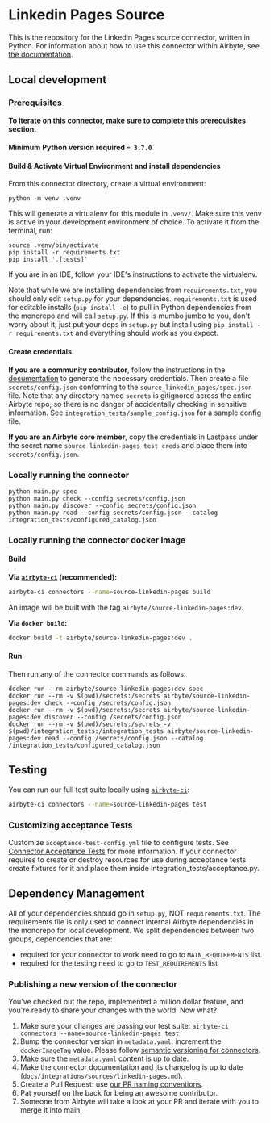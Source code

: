 # Linkedin Pages Source

This is the repository for the Linkedin Pages source connector, written in Python.
For information about how to use this connector within Airbyte, see [the documentation](https://docs.airbyte.com/integrations/sources/linkedin-pages).

## Local development

### Prerequisites

**To iterate on this connector, make sure to complete this prerequisites section.**

#### Minimum Python version required `= 3.7.0`

#### Build & Activate Virtual Environment and install dependencies

From this connector directory, create a virtual environment:

```
python -m venv .venv
```

This will generate a virtualenv for this module in `.venv/`. Make sure this venv is active in your
development environment of choice. To activate it from the terminal, run:

```
source .venv/bin/activate
pip install -r requirements.txt
pip install '.[tests]'
```

If you are in an IDE, follow your IDE's instructions to activate the virtualenv.

Note that while we are installing dependencies from `requirements.txt`, you should only edit `setup.py` for your dependencies. `requirements.txt` is
used for editable installs (`pip install -e`) to pull in Python dependencies from the monorepo and will call `setup.py`.
If this is mumbo jumbo to you, don't worry about it, just put your deps in `setup.py` but install using `pip install -r requirements.txt` and everything
should work as you expect.

#### Create credentials

**If you are a community contributor**, follow the instructions in the [documentation](https://docs.airbyte.io/integrations/sources/linkedin-pages)
to generate the necessary credentials. Then create a file `secrets/config.json` conforming to the `source_linkedin_pages/spec.json` file.
Note that any directory named `secrets` is gitignored across the entire Airbyte repo, so there is no danger of accidentally checking in sensitive information.
See `integration_tests/sample_config.json` for a sample config file.

**If you are an Airbyte core member**, copy the credentials in Lastpass under the secret name `source linkedin-pages test creds`
and place them into `secrets/config.json`.

### Locally running the connector

```
python main.py spec
python main.py check --config secrets/config.json
python main.py discover --config secrets/config.json
python main.py read --config secrets/config.json --catalog integration_tests/configured_catalog.json
```

### Locally running the connector docker image

#### Build

**Via [`airbyte-ci`](https://github.com/airbytehq/airbyte/blob/main/airbyte-ci/connectors/pipelines/README.md) (recommended):**

```bash
airbyte-ci connectors --name=source-linkedin-pages build
```

An image will be built with the tag `airbyte/source-linkedin-pages:dev`.

**Via `docker build`:**

```bash
docker build -t airbyte/source-linkedin-pages:dev .
```

#### Run

Then run any of the connector commands as follows:

```
docker run --rm airbyte/source-linkedin-pages:dev spec
docker run --rm -v $(pwd)/secrets:/secrets airbyte/source-linkedin-pages:dev check --config /secrets/config.json
docker run --rm -v $(pwd)/secrets:/secrets airbyte/source-linkedin-pages:dev discover --config /secrets/config.json
docker run --rm -v $(pwd)/secrets:/secrets -v $(pwd)/integration_tests:/integration_tests airbyte/source-linkedin-pages:dev read --config /secrets/config.json --catalog /integration_tests/configured_catalog.json
```

## Testing

You can run our full test suite locally using [`airbyte-ci`](https://github.com/airbytehq/airbyte/blob/main/airbyte-ci/connectors/pipelines/README.md):

```bash
airbyte-ci connectors --name=source-linkedin-pages test
```

### Customizing acceptance Tests

Customize `acceptance-test-config.yml` file to configure tests. See [Connector Acceptance Tests](https://docs.airbyte.com/connector-development/testing-connectors/connector-acceptance-tests-reference) for more information.
If your connector requires to create or destroy resources for use during acceptance tests create fixtures for it and place them inside integration_tests/acceptance.py.

## Dependency Management

All of your dependencies should go in `setup.py`, NOT `requirements.txt`. The requirements file is only used to connect internal Airbyte dependencies in the monorepo for local development.
We split dependencies between two groups, dependencies that are:

- required for your connector to work need to go to `MAIN_REQUIREMENTS` list.
- required for the testing need to go to `TEST_REQUIREMENTS` list

### Publishing a new version of the connector

You've checked out the repo, implemented a million dollar feature, and you're ready to share your changes with the world. Now what?

1. Make sure your changes are passing our test suite: `airbyte-ci connectors --name=source-linkedin-pages test`
2. Bump the connector version in `metadata.yaml`: increment the `dockerImageTag` value. Please follow [semantic versioning for connectors](https://docs.airbyte.com/contributing-to-airbyte/resources/pull-requests-handbook/#semantic-versioning-for-connectors).
3. Make sure the `metadata.yaml` content is up to date.
4. Make the connector documentation and its changelog is up to date (`docs/integrations/sources/linkedin-pages.md`).
5. Create a Pull Request: use [our PR naming conventions](https://docs.airbyte.com/contributing-to-airbyte/resources/pull-requests-handbook/#pull-request-title-convention).
6. Pat yourself on the back for being an awesome contributor.
7. Someone from Airbyte will take a look at your PR and iterate with you to merge it into main.
